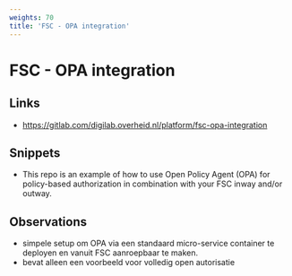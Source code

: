 ```yaml
---
weights: 70
title: 'FSC - OPA integration'
---
```


# FSC - OPA integration

## Links
- https://gitlab.com/digilab.overheid.nl/platform/fsc-opa-integration

## Snippets
- This repo is an example of how to use Open Policy Agent (OPA) for policy-based authorization in combination with your FSC inway and/or outway.

## Observations
- simpele setup om OPA via een standaard micro-service container te deployen en vanuit FSC aanroepbaar te maken.
- bevat alleen een voorbeeld voor volledig open autorisatie
